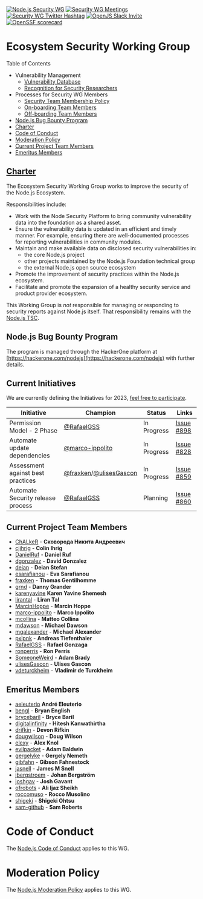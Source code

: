 [![Node.js Security WG](https://img.shields.io/badge/Node.js-Security%20WG-green.svg)]()
[![Security WG Meetings](https://img.shields.io/badge/YouTube-Security%20WG%20Meetings-red.svg)](  https://www.youtube.com/channel/UCQPYJluYC_sn_Qz_XE-YbTQ/search?query=Security+WG+meeting)
[![Security WG Twitter Hashtag](https://img.shields.io/badge/Twitter-%23SecurityWG-blue.svg)](https://twitter.com/search?q=SecurityWG)
[![OpenJS Slack Invite](https://img.shields.io/badge/join%20slack%20on-nodejs--security--wg-green.svg)](https://slack-invite.openjsf.org/)
[![OpenSSF scorecard](https://api.securityscorecards.dev/projects/github.com/nodejs/security-wg/badge)](https://api.securityscorecards.dev/projects/github.com/nodejs/security-wg)
# Ecosystem Security Working Group

Table of Contents

- Vulnerability Management
  * [Vulnerability Database](./processes/vuln_db.md)
  * [Recognition for Security Researchers](./processes/recognition.md)
- Processes for Security WG Members
  * [Security Team Membership Policy](./processes/security_team_membership_policy.md)
  * [On-boarding Team Members](./processes/wg_onboarding.md)
  * [Off-boarding Team Members](./processes/wg_offboarding.md)
- [Node.js Bug Bounty Program](#nodejs-bug-bounty-program)
- [Charter](#charter)
- [Code of Conduct](#code-of-conduct)
- [Moderation Policy](#moderation-policy)
- [Current Project Team Members](#current-project-team-members)
- [Emeritus Members](#emeritus-members)


## [Charter](https://github.com/nodejs/TSC/blob/master/WORKING_GROUPS.md#security)

The Ecosystem Security Working Group works to improve the security of the Node.js Ecosystem.

Responsibilities include:
* Work with the Node Security Platform to bring community vulnerability data into
  the foundation as a shared asset.
* Ensure the vulnerability data is updated in an efficient and timely manner. For example, ensuring there
  are well-documented processes for reporting vulnerabilities in community
  modules.
* Maintain and make available data on disclosed security vulnerabilities in:
  * the core Node.js project
  * other projects maintained by the Node.js Foundation technical group
  * the external Node.js open source ecosystem
* Promote the improvement of security practices within the Node.js ecosystem.
* Facilitate and promote the expansion of a healthy security service and product
  provider ecosystem.

This Working Group is _not_ responsible for managing or responding to
security reports against Node.js itself. That responsibility remains with
the [Node.js TSC][].

## Node.js Bug Bounty Program

The program is managed through the HackerOne platform at [https://hackerone.com/nodejs](https://hackerone.com/nodejs) with further details.

## Current Initiatives

We are currently defining the Initiatives for 2023, [feel free to participate](https://github.com/nodejs/security-wg/issues/846).

| Initiative           | Champion                                         | Status                                   | Links
|----------------------|--------------------------------------------------|------------------------------------------|-------------------------------------------------
| Permission Model - 2 Phase | [@RafaelGSS](https://github.com/RafaelGSS) |  In Progress | [Issue #898](https://github.com/nodejs/security-wg/issues/898)
| Automate update dependencies | [@marco-ippolito](https://github.com/marco-ippolito) | In Progress | [Issue #828](https://github.com/nodejs/security-wg/issues/828)
| Assessment against best practices | [@fraxken](https://github.com/fraxken)/[@ulisesGascon](https://github.com/ulisesgascon) | In Progress | [Issue #859](https://github.com/nodejs/security-wg/issues/859)
| Automate Security release process | [@RafaelGSS](https://github.com/RafaelGSS) | Planning | [Issue #860](https://github.com/nodejs/security-wg/issues/860)

## Current Project Team Members

* [ChALkeR](https://github.com/ChALkeR) - **Сковорода Никита Андреевич**
* [cjihrig](https://github.com/cjihrig) - **Colin Ihrig**
* [DanielRuf](https://github.com/DanielRuf) - **Daniel Ruf**
* [dgonzalez](https://github.com/dgonzalez) - **David Gonzalez**
* [deian](https://github.com/deian) - **Deian Stefan**
* [esarafianou](https://github.com/esarafianou) - **Eva Sarafianou**
* [fraxken](https://github.com/fraxken) - **Thomas Gentilhomme**
* [grnd](https://github.com/grnd) - **Danny Grander**
* [karenyavine](https://github.com/karenyavine) **Karen Yavine Shemesh**
* [lirantal](https://github.com/lirantal) - **Liran Tal**
* [MarcinHoppe](https://github.com/MarcinHoppe) - **Marcin Hoppe**
* [marco-ippolito](https://github.com/marco-ippolito) - **Marco Ippolito**
* [mcollina](https://github.com/mcollina) - **Matteo Collina**
* [mdawson](https://github.com/mdawson) - **Michael Dawson**
* [mgalexander](https://github.com/mgalexander) - **Michael Alexander**
* [pxlpnk](https://github.com/pxlpnk) - **Andreas Tiefenthaler**
* [RafaelGSS](https://github.com/RafaelGSS) - **Rafael Gonzaga**
* [ronperris](https://github.com/ronperris) - **Ron Perris**
* [SomeoneWeird](https://github.com/SomeoneWeird) - **Adam Brady**
* [ulisesGascon](https://github.com/ulisesGascon) - **Ulises Gascon**
* [vdeturckheim](https://github.com/vdeturckheim) - **Vladimir de Turckheim**

## Emeritus Members

* [aeleuterio](https://github.com/aeleuterio) **André Eleuterio**
* [bengl](https://github.com/bengl) - **Bryan English**
* [brycebaril](https://github.com/brycebaril) - **Bryce Baril**
* [digitalinfinity](https://github.com/digitalinfinity) - **Hitesh Kanwathirtha**
* [drifkin](https://github.com/drifkin) - **Devon Rifkin**
* [dougwilson](https://github.com/dougwilson) - **Doug Wilson**
* [elexy](https://github.com/Elexy) - **Alex Knol**
* [evilpacket](https://github.com/evilpacket) - **Adam Baldwin**
* [gergelyke](https://github.com/gergelyke) - **Gergely Nemeth**
* [gibfahn](https://github.com/gibfahn) - **Gibson Fahnestock**
* [jasnell](https://github.com/jasnell) - **James M Snell**
* [jbergstroem](https://github.com/jbergstroem) - **Johan Bergström**
* [joshgav](https://github.com/joshgav) - **Josh Gavant**
* [ofrobots](https://github.com/ofrobots) - **Ali Ijaz Sheikh**
* [roccomuso](https://github.com/roccomuso) - **Rocco Musolino**
* [shigeki](https://github.com/shigeki) - **Shigeki Ohtsu**
* [sam-github](https://github.com/sam-github) - **Sam Roberts**

# Code of Conduct

The [Node.js Code of Conduct](https://github.com/nodejs/admin/blob/master/CODE_OF_CONDUCT.md) applies to this WG.

# Moderation Policy

The [Node.js Moderation Policy](https://github.com/nodejs/admin/blob/master/Moderation-Policy.md) applies to this WG.

[Node.js TSC]: https://github.com/nodejs/TSC
